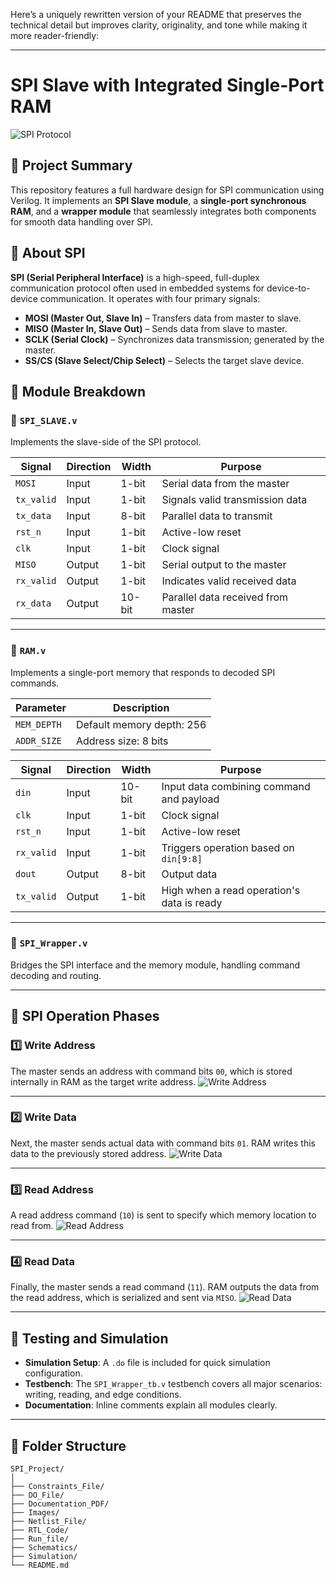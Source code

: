 Here’s a uniquely rewritten version of your README that preserves the technical detail but improves clarity, originality, and tone while making it more reader-friendly:

---

# SPI Slave with Integrated Single-Port RAM

![SPI Protocol](Images/SPI_Protocol.gif)

## 🚀 Project Summary

This repository features a full hardware design for SPI communication using Verilog. It implements an **SPI Slave module**, a **single-port synchronous RAM**, and a **wrapper module** that seamlessly integrates both components for smooth data handling over SPI.

## 🔧 About SPI

**SPI (Serial Peripheral Interface)** is a high-speed, full-duplex communication protocol often used in embedded systems for device-to-device communication. It operates with four primary signals:

* **MOSI (Master Out, Slave In)** – Transfers data from master to slave.
* **MISO (Master In, Slave Out)** – Sends data from slave to master.
* **SCLK (Serial Clock)** – Synchronizes data transmission; generated by the master.
* **SS/CS (Slave Select/Chip Select)** – Selects the target slave device.

## 🧩 Module Breakdown

### 📁 `SPI_SLAVE.v`

Implements the slave-side of the SPI protocol.

| Signal     | Direction | Width  | Purpose                            |
| ---------- | --------- | ------ | ---------------------------------- |
| `MOSI`     | Input     | 1-bit  | Serial data from the master        |
| `tx_valid` | Input     | 1-bit  | Signals valid transmission data    |
| `tx_data`  | Input     | 8-bit  | Parallel data to transmit          |
| `rst_n`    | Input     | 1-bit  | Active-low reset                   |
| `clk`      | Input     | 1-bit  | Clock signal                       |
| `MISO`     | Output    | 1-bit  | Serial output to the master        |
| `rx_valid` | Output    | 1-bit  | Indicates valid received data      |
| `rx_data`  | Output    | 10-bit | Parallel data received from master |

---

### 📁 `RAM.v`

Implements a single-port memory that responds to decoded SPI commands.

| Parameter   | Description               |
| ----------- | ------------------------- |
| `MEM_DEPTH` | Default memory depth: 256 |
| `ADDR_SIZE` | Address size: 8 bits      |

| Signal     | Direction | Width  | Purpose                                    |
| ---------- | --------- | ------ | ------------------------------------------ |
| `din`      | Input     | 10-bit | Input data combining command and payload   |
| `clk`      | Input     | 1-bit  | Clock signal                               |
| `rst_n`    | Input     | 1-bit  | Active-low reset                           |
| `rx_valid` | Input     | 1-bit  | Triggers operation based on `din[9:8]`     |
| `dout`     | Output    | 8-bit  | Output data                                |
| `tx_valid` | Output    | 1-bit  | High when a read operation's data is ready |

---

### 📁 `SPI_Wrapper.v`

Bridges the SPI interface and the memory module, handling command decoding and routing.

---

## 🔄 SPI Operation Phases

### 1️⃣ Write Address

The master sends an address with command bits `00`, which is stored internally in RAM as the target write address.
![Write Address](Images/Write_ADD.png)

---

### 2️⃣ Write Data

Next, the master sends actual data with command bits `01`. RAM writes this data to the previously stored address.
![Write Data](Images/Write_Data.png)

---

### 3️⃣ Read Address

A read address command (`10`) is sent to specify which memory location to read from.
![Read Address](Images/Read_ADD.png)

---

### 4️⃣ Read Data

Finally, the master sends a read command (`11`). RAM outputs the data from the read address, which is serialized and sent via `MISO`.
![Read Data](Images/Read_Data.png)

---

## 🧪 Testing and Simulation

* **Simulation Setup**: A `.do` file is included for quick simulation configuration.
* **Testbench**: The `SPI_Wrapper_tb.v` testbench covers all major scenarios: writing, reading, and edge conditions.
* **Documentation**: Inline comments explain all modules clearly.

---

## 📁 Folder Structure

```
SPI_Project/
│
├── Constraints_File/
├── DO_File/
├── Documentation_PDF/
├── Images/
├── Netlist_File/
├── RTL_Code/
├── Run_file/
├── Schematics/
├── Simulation/
└── README.md
```

